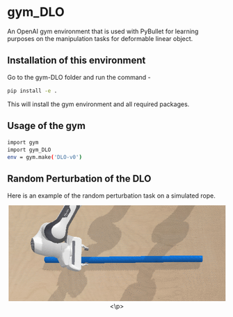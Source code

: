 # gym_DLO
An OpenAI gym environment that is used with PyBullet for learning purposes on the manipulation tasks for deformable linear object.

## Installation of this environment
Go to the gym-DLO folder and run the command -

```bash
pip install -e .
```

This will install the gym environment and all required packages.

## Usage of the gym
```bash
import gym
import gym_DLO
env = gym.make('DLO-v0')
```

## Random Perturbation of the DLO
Here is an example of the random perturbation task on a simulated rope.
<p align="center">
  <img src=https://github.com/rymonyu/gym_DLO/blob/master/Animations/perturb.gif />
<\p>


